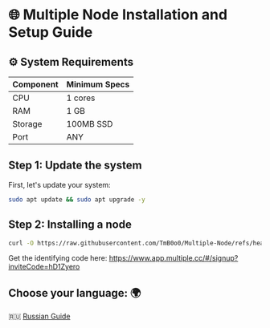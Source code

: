 # 🌐 Multiple Node Installation and Setup Guide

## ⚙️ System Requirements

| Component | Minimum Specs |
|-----------|---------------|
| CPU       | 1 cores       |
| RAM       | 1 GB          |
| Storage   | 100MB SSD     |
| Port      | ANY           |

## Step 1: Update the system
First, let's update your system:
```bash
sudo apt update && sudo apt upgrade -y
```
## Step 2: Installing a node
 ```bash
curl -O https://raw.githubusercontent.com/TmB0o0/Multiple-Node/refs/heads/main/guide-en/multiple && chmod +x multiple && sudo ./multiple
```
Get the identifying code here: https://www.app.multiple.cc/#/signup?inviteCode=hD1Zyero
## Choose your language: 🌍
🇷🇺 [Russian Guide](guide-ru/README.md)
